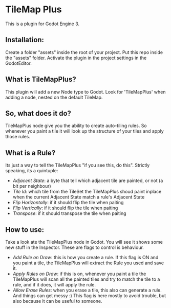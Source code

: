 # TileMap Plus
This is a plugin for Godot Engine 3.

Installation:
-------------
Create a folder "assets" inside the root of your project.
Put this repo inside the "assets" folder.
Activate the plugin in the project settings in the GodotEditor.

What is TileMapPlus?
--------------------
This plugin will add a new Node type to Godot. 
Look for 'TileMapPlus' when adding a node, nested 
on the default TileMap.

So, what does it do?
--------------------
TileMapPlus node give you the ability to create auto-tiling rules.
So whenever you paint a tile it will look up the structure of
your tiles and apply those rules.

What is a Rule?
---------------
Its just a way to tell the TileMapPlus "if you see this, do this".
Strictly speaking, its a quintuple:
- *Adjacent State*: a byte that tell which adjacent tile are painted, or not (a bit per neighbour)
- *Tile Id*: which tile from the TileSet the TileMapPlus shoud paint inplace
when the current Adjacent State match a rule's Adjacent State
- *Flip Horizontally*: if it should flip the tile when paiting
- *Flip Vertically*: if it should flip the tile when paiting
- *Transpose*: if it should transpose the tile when paiting

How to use:
-----------
Take a look ate the TileMapPlus node in Godot. You will see it shows 
some new stuff in the Inspector. These are flags to control is behaviour.
- *Add Rule on Draw*: this is how you create a rule. If this flag is ON
and you paint a tile, the TileMapPlus will extract the Rule you used 
and save it.
- *Apply Rules on Draw*: if this is on, whenever you paint a tile the TileMapPlus
will scan all the painted tiles and try to match the tile to a rule, and if
it does, it will apply the rule.
- *Allow Erase Rules*: when you erase a tile, this also can generate a rule.
And things can get messy :) This flag is here mostly to avoid 
trouble, but also because it can be useful to someone.
